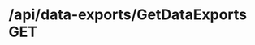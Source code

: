 #  /api/data-exports/GetDataExports GET

<api-endpoint openapi-path="../../specifications/swagger.json" method="GET" endpoint="/api/data-exports/GetDataExports"/>